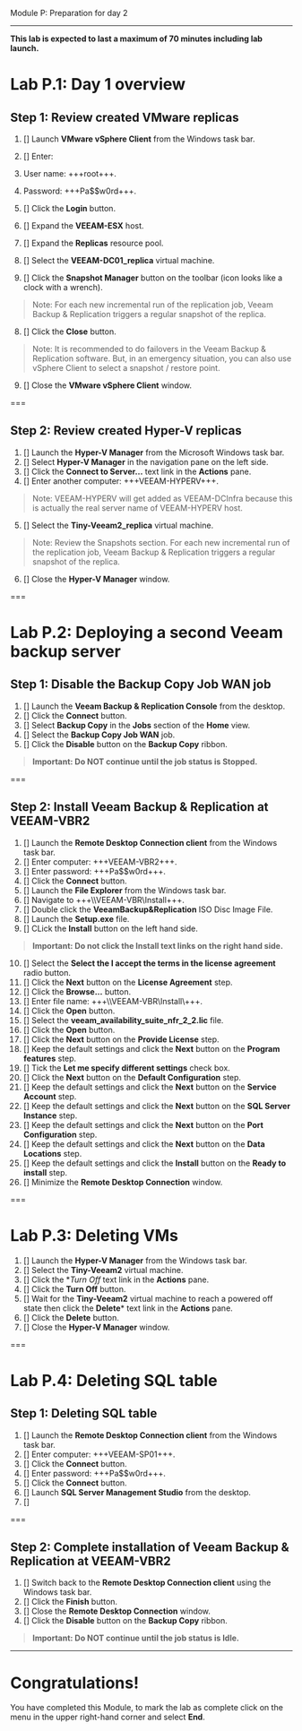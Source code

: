  Module P: Preparation for day 2

---
**This lab is expected to last a maximum of 70 minutes including lab launch.**

# Lab P.1: Day 1 overview

## Step 1: Review created VMware replicas

1. [] Launch **VMware vSphere Client** from the Windows task bar.
2. [] Enter:
 1. User name: +++root+++.
 2. Password: +++Pa$$w0rd+++.

3. [] Click the **Login** button.
4. [] Expand the **VEEAM-ESX** host.
5. [] Expand the **Replicas** resource pool.
6. [] Select the **VEEAM-DC01_replica** virtual machine.
7. [] Click the **Snapshot Manager** button on the toolbar (icon looks like a clock with a wrench).
> Note: For each new incremental run of the replication job, Veeam Backup & Replication triggers a regular snapshot of the replica.

8. [] Click the **Close** button.
> Note: It is recommended to do failovers in the Veeam Backup & Replication software. But, in an emergency situation, you can also use vSphere Client to select a snapshot / restore point.
9. [] Close the **VMware vSphere Client** window.

===

## Step 2: Review created Hyper-V replicas

1. [] Launch the **Hyper-V Manager** from the Microsoft Windows task bar.
2. [] Select **Hyper-V Manager** in the navigation pane on the left side.
3. [] Click the **Connect to Server...** text link in the **Actions** pane.
4. [] Enter another computer: +++VEEAM-HYPERV+++.
> Note: VEEAM-HYPERV will get added as VEEAM-DCInfra because this is actually the real server name of VEEAM-HYPERV host.

5. [] Select the **Tiny-Veeam2_replica** virtual machine.
> Note: Review the Snapshots section. For each new incremental run of the replication job, Veeam Backup & Replication triggers a regular snapshot of the replica.

6. [] Close the **Hyper-V Manager** window.

===

# Lab P.2: Deploying a second Veeam backup server

## Step 1: Disable the Backup Copy Job WAN job

1. [] Launch the **Veeam Backup & Replication Console** from the desktop.
2. [] Click the **Connect** button.
3. [] Select **Backup Copy** in the **Jobs** section of the **Home** view.
4. [] Select the **Backup Copy Job WAN** job.
5. [] Click the **Disable** button on the **Backup Copy** ribbon.
> **Important: Do NOT continue until the job status is Stopped.**

===

## Step 2: Install Veeam Backup & Replication at VEEAM-VBR2

1. [] Launch the **Remote Desktop Connection client** from the Windows task bar.
2. [] Enter computer: +++VEEAM-VBR2+++.
3. [] Enter password: +++Pa$$w0rd+++.
4. [] Click the **Connect** button.
5. [] Launch the **File Explorer** from the Windows task bar.
6. [] Navigate to +++\\\\VEEAM-VBR\\Install+++.
7. [] Double click the **VeeamBackup&Replication** ISO Disc Image File.
8. [] Launch the **Setup.exe** file.
9. [] CLick the **Install** button on the left hand side.
> **Important: Do not click the Install text links on the right hand side.**

10. [] Select the **Select the I accept the terms in the license agreement** radio button.
11. [] Click the **Next** button on the **License Agreement** step.
12. [] Click the **Browse...** button.
13. [] Enter file name: +++\\\\VEEAM-VBR\\Install\\+++.
14. [] Click the **Open** button.
15. [] Select the **veeam_availability_suite_nfr_2_2.lic** file.
16. [] Click the **Open** button.
17. [] Click the **Next** button on the **Provide License** step.
18. [] Keep the default settings and click the **Next** button on the **Program features** step.
19. [] Tick the **Let me specify different settings** check box.
20. [] Click the **Next** button on the **Default Configuration** step.
21. [] Keep the default settings and click the **Next** button on the **Service Account** step.
22. [] Keep the default settings and click the **Next** button on the **SQL Server Instance** step.
23. [] Keep the default settings and click the **Next** button on the **Port Configuration** step.
24. [] Keep the default settings and click the **Next** button on the **Data Locations** step.
24. [] Keep the default settings and click the **Install** button on the **Ready to install** step.
25. [] Minimize the **Remote Desktop Connection** window.

===

# Lab P.3: Deleting VMs

1. [] Launch the **Hyper-V Manager** from the Windows task bar.
2. [] Select the **Tiny-Veeam2** virtual machine.
3. [] Click the **Turn Off* text link in the **Actions** pane.
4. [] Click the **Turn Off** button.
5. [] Wait for the **Tiny-Veeam2** virtual machine to reach a powered off state then click the **Delete*** text link in the **Actions** pane.
6. [] Click the **Delete** button.
7. [] Close the **Hyper-V Manager** window.

===

# Lab P.4: Deleting SQL table

## Step 1: Deleting SQL table

1. [] Launch the **Remote Desktop Connection client** from the Windows task bar.
2. [] Enter computer: +++VEEAM-SP01+++.
3. [] Click the **Connect** button.
4. [] Enter password: +++Pa$$w0rd+++.
5. [] Click the **Connect** button.
6. [] Launch **SQL Server Management Studio** from the desktop.
7. [] 

===

## Step 2: Complete installation of Veeam Backup & Replication at VEEAM-VBR2

1. [] Switch back to the **Remote Desktop Connection client** using the Windows task bar.
2. [] Click the **Finish** button.
3. [] Close the **Remote Desktop Connection** window.
4. [] Click the **Disable** button on the **Backup Copy** ribbon.
> **Important: Do NOT continue until the job status is Idle.**

---

# Congratulations!

You have completed this Module, to mark the lab as complete click on the menu in the upper right-hand corner and select **End**.
